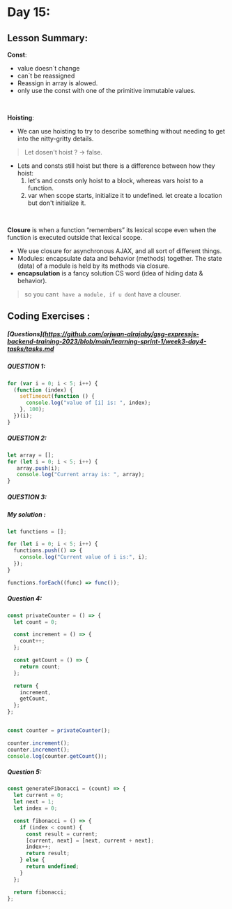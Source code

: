 # Day 15:

## Lesson Summary:
**Const**: 
- value doesn`t change
- can`t be reassigned
- Reassign in array is alowed.
- only use the const with one of the primitive immutable values.
  <br>
 <br>

  **Hoisting**:
- We can use hoisting to try to describe something without needing to get into the nitty-gritty details.
>  Let dosen't hoist ? -> false.
- Lets and consts still hoist but there is a difference between how they hoist:
  1. let's and consts only hoist to a block, whereas vars hoist to a function.
  2. var when scope starts, initialize it to undefined. let create a location but don't initialize it.
      <br>
 <br>

**Closure** is  when a function “remembers” its lexical scope even when the function is executed outside that lexical scope.
- We use closure for asynchronous AJAX, and all sort of different things.
- Modules: encapsulate data and behavior (methods) together. The state (data) of a module is held by its methods via closure.
- **encapsulation** is a fancy solution CS word (idea of hiding data & behavior).
>  so you can`t have a module, if u don`t have a clouser.





## Coding Exercises :
##### [Questions](https://github.com/orjwan-alrajaby/gsg-expressjs-backend-training-2023/blob/main/learning-sprint-1/week3-day4-tasks/tasks.md
##### QUESTION 1:

```javascript
for (var i = 0; i < 5; i++) {
  (function (index) {
    setTimeout(function () {
      console.log("value of [i] is: ", index);
    }, 100);
  })(i);
}
```

##### QUESTION 2:

```javascript
let array = []; 
for (let i = 0; i < 5; i++) {
   array.push(i); 
   console.log("Current array is: ", array);
}
```

##### QUESTION 3:
##### My solution :

```javascript
let functions = [];

for (let i = 0; i < 5; i++) { 
  functions.push(() => {
    console.log("Current value of i is:", i);
  });
}

functions.forEach((func) => func());
```

##### Question 4:

```javascript
const privateCounter = () => {
  let count = 0;

  const increment = () => {
    count++;
  };

  const getCount = () => {
    return count;
  };

  return {
    increment,
    getCount,
  };
};


const counter = privateCounter();

counter.increment();
counter.increment();
console.log(counter.getCount()); 
```

##### Question 5:
```javascript
const generateFibonacci = (count) => {
  let current = 0;
  let next = 1;
  let index = 0;

  const fibonacci = () => {
    if (index < count) {
      const result = current;
      [current, next] = [next, current + next];
      index++;
      return result;
    } else {
      return undefined; 
    }
  };

  return fibonacci;
};
```
